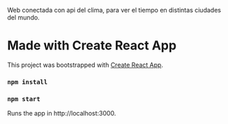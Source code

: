 Web conectada con api del clima, para ver el tiempo en distintas ciudades del mundo.

# Made with Create React App

This project was bootstrapped with [Create React App](https://github.com/facebook/create-react-app).

### `npm install`

### `npm start`

Runs the app in http://localhost:3000.
